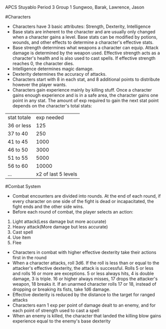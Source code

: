 APCS Stuyablo
Period 3 Group 1
Sungwoo, Barak, Lawrence, Jason

#Characters
- Characters have 3 basic attributes: Strength, Dexterity, Intelligence
- Base stats are inherent to the character and are usually only changed when a character gains a level. Base stats can be modified by potions, wounds, and other effects to determine a character's effective stats.
- Base strength determines what weapons a character can equip. Attack damage is determined by the weapon used. Effective strength acts as a character's health and is also used to cast spells. If effective strength reaches 0, the character dies.
- Intelligence determines magic damage.
- Dexterity determines the accuracy of attacks.
- Characters start with 8 in each stat, and 8 additional points to distribute however the player wants.
- Characters gain experience mainly by killing stuff. Once a character gains enough experience and is in a safe area, the character gains one point in any stat. The amount of exp required to gain the next stat point depends on the character's total stats:
<table>
    <tr>
        <td>stat totale</td>
        <td>exp needed</td>
    </tr>
    <tr>
        <td>36 or less</td>
        <td>125</td>
    </tr>
    <tr>
        <td>37 to 40</td>
        <td>250</td>
    </tr>
    <tr>
        <td>41 to 45</td>
        <td>1000</td>
    </tr>
    <tr>
        <td>46 to 50</td>
        <td>3000</td>
    </tr>
    <tr>
        <td>51 to 55</td>
        <td>5000</td>
    </tr>
    <tr>
        <td>56 to 60</td>
        <td>10000</td>
    </tr>
    <tr>
        <td>...</td>
        <td>x2 of last 5 levels</td>
    </tr>
</table>


#Combat System
- Combat encounters are divided into rounds. At the end of each round, if every character on one side of the fight is dead or incapacitated, the fight ends and the other side wins.
- Before each round of combat, the player selects an action:
1. Light attack(Less damage but more accurate)
2. Heavy attack(More damage but less accurate)
3. Cast spell
4. Use item
5. Flee
- Characters in combat with higher effective dexterity take their actions first in the round
- When a character attacks, roll 3d6. If the roll is less than or equal to the attacker's effective dexterity, the attack is successful. Rolls 5 or less and rolls 16 or more are exceptions. 5 or less always hits, 4 is double damage, 3 is triple. 16 or higher always misses, 17 drops the attacker's weapon, 18 breaks it. If an unarmed character rolls 17 or 18, instead of dropping or breaking its fists, take 1d6 damage.
- Effective dexterity is reduced by the distance to the target for ranged attacks
- Characters earn 1 exp per point of damage dealt to an enemy, and for each point of strength used to cast a spell
- When an enemy is killed, the character that landed the killing blow gains experience equal to the enemy's base dexterity
